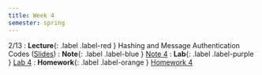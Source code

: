 ```yaml
---
title: Week 4
semester: spring
---
```


2/13
: **Lecture**{: .label .label-red } Hashing and Message Authentication Codes ([Slides](https://docs.google.com/presentation/d/1xxQ3_WeLHafI74DUQgUWduUib-NALk3EiTNAwn_2EQs/edit?usp=sharing))
: **Note**{: .label .label-blue } [Note 4](https://codebreakingatcal.org/assets/notes/note4.pdf)
: **Lab**{: .label .label-purple } [Lab 4](https://datahub.berkeley.edu/hub/user-redirect/git-pull?repo=https%3A%2F%2Fgithub.com%2FCodebreakingAtCal%2FCodebreakingLabs&urlpath=tree%2FCodebreakingLabs%2FLab4%2Flab04.ipynb&branch=master)
: **Homework**{: .label .label-orange } [Homework 4](https://codebreakingatcal.org/assets/homework/hw4.pdf)
